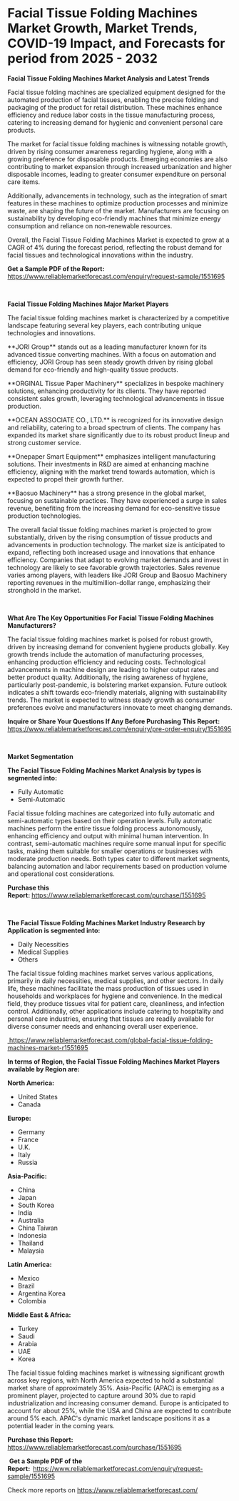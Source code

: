 <p><h1>Facial Tissue Folding Machines Market Growth, Market Trends, COVID-19 Impact, and Forecasts for period from 2025 - 2032</h1></p><p><strong>Facial Tissue Folding Machines Market Analysis and Latest Trends</strong></p>
<p><p>Facial tissue folding machines are specialized equipment designed for the automated production of facial tissues, enabling the precise folding and packaging of the product for retail distribution. These machines enhance efficiency and reduce labor costs in the tissue manufacturing process, catering to increasing demand for hygienic and convenient personal care products. </p><p>The market for facial tissue folding machines is witnessing notable growth, driven by rising consumer awareness regarding hygiene, along with a growing preference for disposable products. Emerging economies are also contributing to market expansion through increased urbanization and higher disposable incomes, leading to greater consumer expenditure on personal care items. </p><p>Additionally, advancements in technology, such as the integration of smart features in these machines to optimize production processes and minimize waste, are shaping the future of the market. Manufacturers are focusing on sustainability by developing eco-friendly machines that minimize energy consumption and reliance on non-renewable resources. </p><p>Overall, the Facial Tissue Folding Machines Market is expected to grow at a CAGR of 4% during the forecast period, reflecting the robust demand for facial tissues and technological innovations within the industry.</p></p>
<p><strong>Get a Sample PDF of the Report:&nbsp;</strong> <a href="https://www.reliablemarketforecast.com/enquiry/request-sample/1551695?utm_campaign=2890&utm_medium=2&utm_source=Github&utm_content=ia&utm_term=11042025&utm_id=facial-tissue-folding-machines">https://www.reliablemarketforecast.com/enquiry/request-sample/1551695</a></p>
<p>&nbsp;</p>
<p><strong>Facial Tissue Folding Machines Major Market Players</strong></p>
<p><p>The facial tissue folding machines market is characterized by a competitive landscape featuring several key players, each contributing unique technologies and innovations. </p><p>**JORI Group** stands out as a leading manufacturer known for its advanced tissue converting machines. With a focus on automation and efficiency, JORI Group has seen steady growth driven by rising global demand for eco-friendly and high-quality tissue products. </p><p>**ORGINAL Tissue Paper Machinery** specializes in bespoke machinery solutions, enhancing productivity for its clients. They have reported consistent sales growth, leveraging technological advancements in tissue production.</p><p>**OCEAN ASSOCIATE CO., LTD.** is recognized for its innovative design and reliability, catering to a broad spectrum of clients. The company has expanded its market share significantly due to its robust product lineup and strong customer service. </p><p>**Onepaper Smart Equipment** emphasizes intelligent manufacturing solutions. Their investments in R&D are aimed at enhancing machine efficiency, aligning with the market trend towards automation, which is expected to propel their growth further.</p><p>**Baosuo Machinery** has a strong presence in the global market, focusing on sustainable practices. They have experienced a surge in sales revenue, benefiting from the increasing demand for eco-sensitive tissue production technologies.</p><p>The overall facial tissue folding machines market is projected to grow substantially, driven by the rising consumption of tissue products and advancements in production technology. The market size is anticipated to expand, reflecting both increased usage and innovations that enhance efficiency. Companies that adapt to evolving market demands and invest in technology are likely to see favorable growth trajectories. Sales revenue varies among players, with leaders like JORI Group and Baosuo Machinery reporting revenues in the multimillion-dollar range, emphasizing their stronghold in the market.</p></p>
<p>&nbsp;</p>
<p><strong>What Are The Key Opportunities For Facial Tissue Folding Machines Manufacturers?</strong></p>
<p><p>The facial tissue folding machines market is poised for robust growth, driven by increasing demand for convenient hygiene products globally. Key growth trends include the automation of manufacturing processes, enhancing production efficiency and reducing costs. Technological advancements in machine design are leading to higher output rates and better product quality. Additionally, the rising awareness of hygiene, particularly post-pandemic, is bolstering market expansion. Future outlook indicates a shift towards eco-friendly materials, aligning with sustainability trends. The market is expected to witness steady growth as consumer preferences evolve and manufacturers innovate to meet changing demands.</p></p>
<p><strong>Inquire or Share Your Questions If Any Before Purchasing This Report:</strong> <a href="https://www.reliablemarketforecast.com/enquiry/pre-order-enquiry/1551695?utm_campaign=2890&utm_medium=2&utm_source=Github&utm_content=ia&utm_term=11042025&utm_id=facial-tissue-folding-machines">https://www.reliablemarketforecast.com/enquiry/pre-order-enquiry/1551695</a></p>
<p>&nbsp;</p>
<p><strong>Market Segmentation</strong></p>
<p><strong>The Facial Tissue Folding Machines Market Analysis by types is segmented into:</strong></p>
<p><ul><li>Fully Automatic</li><li>Semi-Automatic</li></ul></p>
<p><p>Facial tissue folding machines are categorized into fully automatic and semi-automatic types based on their operation levels. Fully automatic machines perform the entire tissue folding process autonomously, enhancing efficiency and output with minimal human intervention. In contrast, semi-automatic machines require some manual input for specific tasks, making them suitable for smaller operations or businesses with moderate production needs. Both types cater to different market segments, balancing automation and labor requirements based on production volume and operational cost considerations.</p></p>
<p><strong>Purchase this Report:&nbsp;</strong><a href="https://www.reliablemarketforecast.com/purchase/1551695?utm_campaign=2890&utm_medium=2&utm_source=Github&utm_content=ia&utm_term=11042025&utm_id=facial-tissue-folding-machines">https://www.reliablemarketforecast.com/purchase/1551695</a></p>
<p>&nbsp;</p>
<p><strong>The Facial Tissue Folding Machines Market Industry Research by Application is segmented into:</strong></p>
<p><ul><li>Daily Necessities</li><li>Medical Supplies</li><li>Others</li></ul></p>
<p><p>The facial tissue folding machines market serves various applications, primarily in daily necessities, medical supplies, and other sectors. In daily life, these machines facilitate the mass production of tissues used in households and workplaces for hygiene and convenience. In the medical field, they produce tissues vital for patient care, cleanliness, and infection control. Additionally, other applications include catering to hospitality and personal care industries, ensuring that tissues are readily available for diverse consumer needs and enhancing overall user experience.</p></p>
<p><a href="https://www.reliablemarketforecast.com/global-facial-tissue-folding-machines-market-r1551695?utm_campaign=2890&utm_medium=2&utm_source=Github&utm_content=ia&utm_term=11042025&utm_id=facial-tissue-folding-machines">&nbsp;https://www.reliablemarketforecast.com/global-facial-tissue-folding-machines-market-r1551695</a></p>
<p><strong>In terms of Region, the Facial Tissue Folding Machines Market Players available by Region are:</strong></p>
<p>
    <p> <strong> North America: </strong>
        <ul>
            <li>United States</li>
            <li>Canada</li>
        </ul>
        </p> 
    <p> <strong> Europe: </strong>
        <ul>
            <li>Germany</li>
            <li>France</li>
            <li>U.K.</li>
            <li>Italy</li>
            <li>Russia</li>
        </ul>
        </p> 
    <p> <strong> Asia-Pacific: </strong>
        <ul>
            <li>China</li>
            <li>Japan</li>
            <li>South Korea</li>
            <li>India</li>
            <li>Australia</li>
            <li>China Taiwan</li>
            <li>Indonesia</li>
            <li>Thailand</li>
            <li>Malaysia</li>
        </ul>
        </p> 
    <p> <strong> Latin America: </strong>
        <ul>
            <li>Mexico</li>
            <li>Brazil</li>
            <li>Argentina Korea</li>
            <li>Colombia</li>
        </ul>
        </p> 
    <p> <strong> Middle East & Africa: </strong>
        <ul>
            <li>Turkey</li>
            <li>Saudi</li>
            <li>Arabia</li>
            <li>UAE</li>
            <li>Korea</li>
        </ul>
    </p>
    </p>
<p><p>The facial tissue folding machines market is witnessing significant growth across key regions, with North America expected to hold a substantial market share of approximately 35%. Asia-Pacific (APAC) is emerging as a prominent player, projected to capture around 30% due to rapid industrialization and increasing consumer demand. Europe is anticipated to account for about 25%, while the USA and China are expected to contribute around 5% each. APAC's dynamic market landscape positions it as a potential leader in the coming years.</p></p>
<p><strong>Purchase this Report: </strong><a href="https://www.reliablemarketforecast.com/purchase/1551695?utm_campaign=2890&utm_medium=2&utm_source=Github&utm_content=ia&utm_term=11042025&utm_id=facial-tissue-folding-machines">https://www.reliablemarketforecast.com/purchase/1551695</a></p>
<p>&nbsp;<strong>Get a Sample PDF of the Report:&nbsp;&nbsp;</strong><a href="https://www.reliablemarketforecast.com/enquiry/request-sample/1551695?utm_campaign=2890&utm_medium=2&utm_source=Github&utm_content=ia&utm_term=11042025&utm_id=facial-tissue-folding-machines">https://www.reliablemarketforecast.com/enquiry/request-sample/1551695</a></p>
<p><strong></strong></p>
<p>Check more reports on <a href="https://www.reliablemarketforecast.com/?utm_campaign=2890&utm_medium=2&utm_source=Github&utm_content=ia&utm_term=11042025&utm_id=facial-tissue-folding-machines">https://www.reliablemarketforecast.com/</a></p>